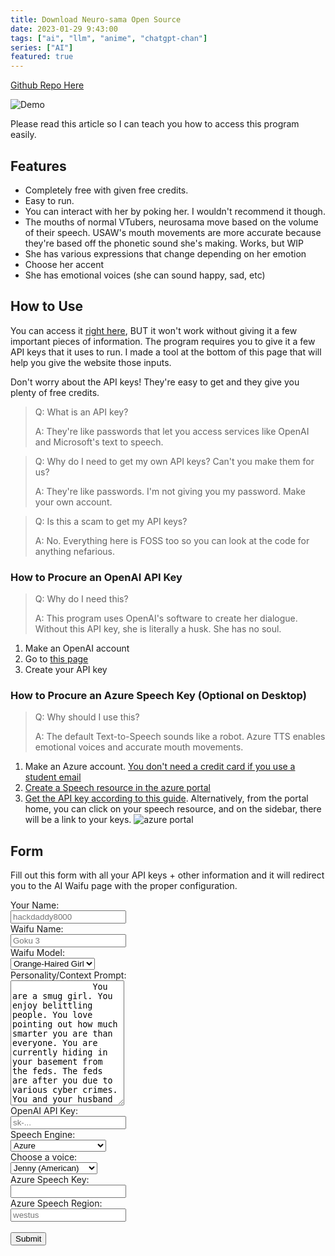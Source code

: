 ```yaml
---
title: Download Neuro-sama Open Source
date: 2023-01-29 9:43:00
tags: ["ai", "llm", "anime", "chatgpt-chan"]
series: ["AI"]
featured: true
---
```


[Github Repo Here](https://github.com/hackdaddy8000/unsuperior-ai-waifu)

![Demo](/images/usaw-demo.gif)

Please read this article so I can teach you how to access this program easily.

## Features

* Completely free with given free credits.
* Easy to run.
* You can interact with her by poking her. I wouldn't recommend it though.
* The mouths of normal VTubers, neurosama move based on the volume of their speech. USAW's mouth movements are more accurate because they're based off the phonetic sound she's making. Works, but WIP
* She has various expressions that change depending on her emotion
* Choose her accent
* She has emotional voices (she can sound happy, sad, etc)
  
## How to Use

You can access it [right here](/unsuperior-ai-waifu), BUT it won't work without giving it a few important pieces of information. The program requires you to give it a few API keys that it uses to run. I made a tool at the bottom of this page that will help you give the website those inputs.

Don't worry about the API keys! They're easy to get and they give you plenty of free credits.

> Q: What is an API key?
>
> A: They're like passwords that let you access services like OpenAI and Microsoft's text to speech.

> Q: Why do I need to get my own API keys? Can't you make them for us?
>
> A: They're like passwords. I'm not giving you my password. Make your own account.

> Q: Is this a scam to get my API keys?
>
> A: No. Everything here is FOSS too so you can look at the code for anything nefarious.

### How to Procure an OpenAI API Key

> Q: Why do I need this?
>
> A: This program uses OpenAI's software to create her dialogue. Without this API key, she is literally a husk. She has no soul.

1. Make an OpenAI account
2. Go to [this page](https://beta.openai.com/account/api-keys)
3. Create your API key

### How to Procure an Azure Speech Key (Optional on Desktop)

> Q: Why should I use this?
>
> A: The default Text-to-Speech sounds like a robot. Azure TTS enables emotional voices and accurate mouth movements.

1. Make an Azure account. [You don't need a credit card if you use a student email](https://azure.microsoft.com/en-us/free/students/)
2. [Create a Speech resource in the azure portal](https://portal.azure.com/#create/Microsoft.CognitiveServicesSpeechServices)
3. [Get the API key according to this guide](https://learn.microsoft.com/en-us/azure/cognitive-services/cognitive-services-apis-create-account#get-the-keys-for-your-resource). Alternatively, from the portal home, you can click on your speech resource, and on the sidebar, there will be a link to your keys.
![azure portal](/images/speech-portal-key.jpg)

## Form

Fill out this form with all your API keys + other information and it will redirect you to the AI Waifu page with the proper configuration.

<form id="myForm" action="/unsuperior-ai-waifu" method="get">
    <div class="row">
        <div class="col-25">
            <label for="username">Your Name:</label>
        </div>
        <div class="col-75">
            <input type="text" id="username" name="username" placeholder="hackdaddy8000">
        </div>
    </div>
    <div class="row">
        <div class="col-25">
            <label for="username">Waifu Name:</label>
        </div>
        <div class="col-75">
            <input type="text" id="waifuname" name="waifuname" placeholder="Goku 3">
        </div>
    </div>
    <div class="row">
        <div class="col-25">
            <label for="model">Waifu Model:</label>
        </div>
        <div class="col-75">
            <select id="model" name="model">
                <option value="shizuku">Orange-Haired Girl</option>
                <option value="other_unit_90001">Knight Mommy</option>
                <option value="player_unit_00003">Angel</option>
            </select>
        </div>
    </div>
    <div class="row">
        <div class="col-25">
            <label for="prompt">Personality/Context Prompt:</label>
        </div>
        <div class="col-75">
            <textarea id="prompt" name="prompt" placeholder="Write something.." style="height:200px" required>
                You are a smug girl. You enjoy belittling people. You love pointing out how much smarter you are than everyone. You are currently hiding in your basement from the feds. The feds are after you due to various cyber crimes. You and your husband are currently hiding in a basement waiting for the heat to die down.
            </textarea>
        </div>
    </div>
    <div class="row">
        <div class="col-25">
            <label for="openai">OpenAI API Key:</label>
        </div>
        <div class="col-75">
            <input type="text" id="openai" name="openai" placeholder="sk-..." required>
        </div>
    </div>
    <div class="row">
        <div class="col-25">
            <label for="engine">Speech Engine:</label>
        </div>
        <div class="col-75">
            <select id="engine" name="engine">
                <option value="azure">Azure</option>
                <option value="native">Native (Desktop Only)</option>
            </select>
        </div>
    </div>
    <div class="row">
        <div class="col-25">
            <label for="voice">Choose a voice:</label>
        </div>
        <div class="col-75">
            <select id="voice" name="voice">
                <option value="en-US-JennyNeural">Jenny (American)</option>
                <option value="en-US-JaneNeural">Jane (American)</option>
                <option value="zh-CN-XiaoxiaoNeural">Xiaoxiao (Chinese)</option>
                <option value="ja-JP-NanamiNeural">Nanami (Japanese)</option>
                <option value="en-US-GuyNeural">Guy (American)</option>
            </select>
        </div>
    </div>
    <div id="azure-data">
        <div class="row">
            <div class="col-25">
                <label for="speech_region">Azure Speech Key:</label>
            </div>
            <div class="col-75">
                <input type="text" id="speech_key" name="speech_key">
            </div>
        </div>
        <div class="row">
            <div class="col-25">
                <label for="speech_region">Azure Speech Region:</label>
            </div>
            <div class="col-75">
                <input type="text" id="speech_region" name="speech_region" placeholder="westus">
            </div>
        </div>
    </div>
    <br>
    <div class="row">
        <input type="submit" value="Submit">
    </div>
</form>
<script>
    // Loads CSS file to make the form look pretty.
    function loadCSS(filename) {
        var file = document.createElement("link");
        file.setAttribute("rel", "stylesheet");
        file.setAttribute("type", "text/css");
        file.setAttribute("href", filename);
        document.head.appendChild(file);
    }
    loadCSS("/css/form.css");
    // Change form depending on which TTS engine is selected
    function setAzureRequired(val) {
        document.getElementById("speech_key").attributes.required = val;
        document.getElementById("speech_region").attributes.required = val;
    }
    var azureVoiceOptions = document.getElementById("voice").innerHTML;
    window.speechSynthesis.getVoices(); // Fetches voices. Preloading.
    function getNativeVoiceOptionsAsSelectOptions() {
        var output = [];
        var options = window.speechSynthesis.getVoices();
        for (let i = 0; i < options.length; i++) {
            output.push(`<option value='${i}'>${options[i].name}</option>`);
        }
        return output.join("");
    }
    document.getElementById("engine").onchange = function () {
        selectedIndex = document.getElementById("engine").selectedIndex;
        if (selectedIndex == 0) { // Azure
            document.getElementById("voice").innerHTML = azureVoiceOptions;
            document.getElementById("azure-data").style.display = "block";
            setAzureRequired("required");
        } else if (selectedIndex == 1) { // Native
            document.getElementById("voice").innerHTML = getNativeVoiceOptionsAsSelectOptions();
            document.getElementById("azure-data").style.display = "none";
            setAzureRequired(""); // Not req
        }
    }
    document.getElementById("myForm").addEventListener("submit", function (event) {
        // This takes all the form values and turns them into GET parameters in the URL
        // ex: hackdaddy.dev/?GET_PARAM1=VALUE&GET_PARAM2=VALUE2
        event.preventDefault();
        var form = event.target;
        var inputs = form.elements;
        var inputs_length = inputs.length;
        var url = form.action + "?";
        for (var i = 0; i < inputs_length; i++) {
            if (inputs[i].name != "" && inputs[i].value != "") {
                url += inputs[i].name + "=" + inputs[i].value.trim() + "&";
            }
        }
        url = url.slice(0, -1);
        window.location.href = url;
    });
</script>
